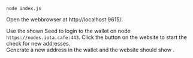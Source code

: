 `node index.js`
  
Open the webbrowser at http://localhost:9615/.

Use the shown Seed to login to the wallet on node `https://nodes.iota.cafe:443`. Click the button on the website to start the check for new addresses.  
Generate a new address in the wallet and the website should show . 